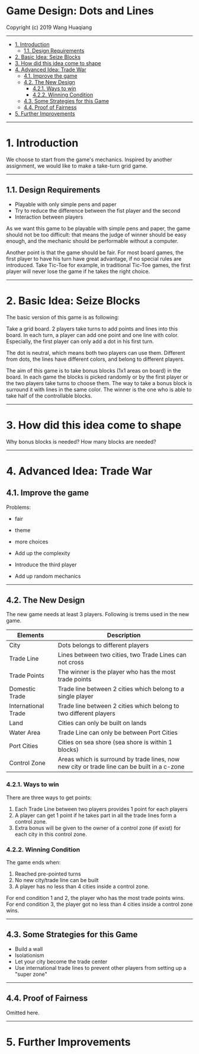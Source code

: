 Game Design: Dots and Lines
=====================

Copyright (c) 2019 Wang Huaqiang

---
<!-- TOC -->

- [1. Introduction](#1-introduction)
    - [1.1. Design Requirements](#11-design-requirements)
- [2. Basic Idea: Seize Blocks](#2-basic-idea-seize-blocks)
- [3. How did this idea come to shape](#3-how-did-this-idea-come-to-shape)
- [4. Advanced Idea: Trade War](#4-advanced-idea-trade-war)
    - [4.1. Improve the game](#41-improve-the-game)
    - [4.2. The New Design](#42-the-new-design)
        - [4.2.1. Ways to win](#421)
        - [4.2.2. Winning Condition](#422-winning-condition)
    - [4.3. Some Strategies for this Game](#43-some-strategies-for-this-game)
    - [4.4. Proof of Fairness](#44-proof-of-fairness)
- [5. Further Improvements](#5-further-improvements)

<!-- /TOC -->
---

# 1. Introduction

We choose to start from the game's mechanics. Inspired by another assignment, we would like to make a take-turn grid game.

---

## 1.1. Design Requirements

* Playable with only simple pens and paper
* Try to reduce the difference between the fist player and the second
* Interaction between players

As we want this game to be playable with simple pens and paper, the game should not be too difficult: that means the judge of winner should be easy enough, and the mechanic should be performable without a computer.

Another point is that the game should be fair. For most board games, the first player to have his turn have great advantage, if no special rules are introduced. Take Tic-Toe for example, in traditional Tic-Toe games, the first player will never lose the game if he takes the right choice.

---

# 2. Basic Idea: Seize Blocks

The basic version of this game is as following:

Take a grid board. 2 players take turns to add points and lines into this board. In each turn, a player can add one point and one line with color. Especially, the first player can only add a dot in his first turn.

The dot is neutral, which means both two players can use them. Different from dots, the lines have different colors, and belong to different players.

The aim of this game is to take bonus blocks (1x1 areas on board) in the board. In each game the blocks is picked randomly or by the first player or the two players take turns to choose them. The way to take a bonus block is surround it with lines in the same color. The winner is the one who is able to take half of the controllable blocks.

---

# 3. How did this idea come to shape

Why bonus blocks is needed?
How many blocks are needed?

---

# 4. Advanced Idea: Trade War

## 4.1. Improve the game

Problems:

* fair
* theme
* more choices

* Add up the complexity
* Introduce the third player
* Add up random mechanics

---

## 4.2. The New Design

The new game needs at least 3 players. Following is trems used in the new game.

<!-- As the new game is a little bit complicated, here we erms: -->

Elements|Description
-|-
City|Dots belongs to different players
Trade Line|Lines between two cities, two Trade Lines can not cross
Trade Points|The winner is the player who has the most trade points
Domestic Trade|Trade line between 2 cities which belong to a single player
International Trade|Trade line between 2 cities which belong to two different players
Land|Cities can only be built on lands
Water Area|Trade Line can only be between Port Cities
Port Cities|Cities on sea shore (sea shore is within 1 blocks)
Control Zone|Areas which is surround by trade lines, now new city or trade line can be built in a c-zone

### 4.2.1. Ways to win

There are three ways to get points:

1. Each Trade Line between two players provides 1 point for each players
1. A player can get 1 point if he takes part in all the trade lines form a control zone. 
1. Extra bonus will be given to the owner of a control zone (if exist) for each city in this control zone. 

### 4.2.2. Winning Condition

The game ends when:

1. Reached pre-pointed turns
1. No new city/trade line can be built
1. A player has no less than 4 cities inside a control zone.

For end condition 1 and 2, the player who has the most trade points wins. For end condition 3, the player got no less than 4 cities inside a control zone wins.

---

## 4.3. Some Strategies for this Game

<!-- Omitted here. -->

* Build a wall
* Isolationism
* Let your city become the trade center
* Use international trade lines to prevent other players from setting up a "super zone"

---

## 4.4. Proof of Fairness

Omitted here.

---

# 5. Further Improvements